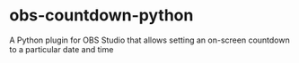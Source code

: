 # obs-countdown-python
A Python plugin for OBS Studio that allows setting an on-screen countdown to a particular date and time
